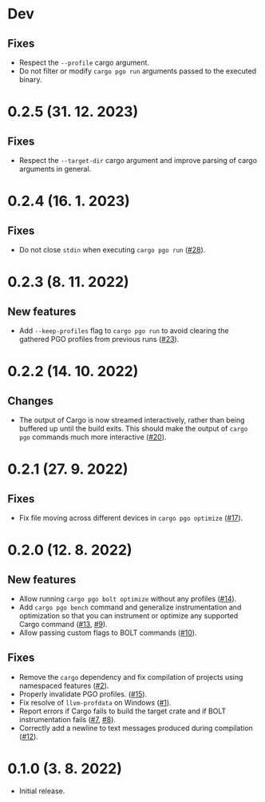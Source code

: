 # Dev
## Fixes
- Respect the `--profile` cargo argument.
- Do not filter or modify `cargo pgo run` arguments passed to the executed binary.

# 0.2.5 (31. 12. 2023)
## Fixes
- Respect the `--target-dir` cargo argument and improve parsing of cargo arguments in general.

# 0.2.4 (16. 1. 2023)
## Fixes
- Do not close `stdin` when executing `cargo pgo run` ([#28](https://github.com/Kobzol/cargo-pgo/issues/28)).

# 0.2.3 (8. 11. 2022)
## New features
- Add `--keep-profiles` flag to `cargo pgo run` to avoid clearing the gathered PGO profiles from
previous runs ([#23](https://github.com/Kobzol/cargo-pgo/issues/23)).

# 0.2.2 (14. 10. 2022)
## Changes
- The output of Cargo is now streamed interactively, rather than being buffered up until the build exits.
This should make the output of `cargo pgo` commands much more interactive ([#20](https://github.com/Kobzol/cargo-pgo/pull/20)).

# 0.2.1 (27. 9. 2022)
## Fixes
- Fix file moving across different devices in `cargo pgo optimize` ([#17](https://github.com/Kobzol/cargo-pgo/pull/17)).

# 0.2.0 (12. 8. 2022)
## New features
- Allow running `cargo pgo bolt optimize` without any profiles ([#14](https://github.com/Kobzol/cargo-pgo/pull/14)).
- Add `cargo pgo bench` command and generalize instrumentation and optimization so that you can instrument
  or optimize any supported Cargo command
  ([#13](https://github.com/Kobzol/cargo-pgo/pull/13), [#9](https://github.com/Kobzol/cargo-pgo/pull/9)).
- Allow passing custom flags to BOLT commands ([#10](https://github.com/Kobzol/cargo-pgo/pull/10)).

## Fixes
- Remove the `cargo` dependency and fix compilation of projects using namespaced features
  ([#2](https://github.com/Kobzol/cargo-pgo/pull/2)).
- Properly invalidate PGO profiles. ([#15](https://github.com/Kobzol/cargo-pgo/pull/15)).
- Fix resolve of `llvm-profdata` on Windows ([#1](https://github.com/Kobzol/cargo-pgo/pull/1)).
- Report errors if Cargo fails to build the target crate and if BOLT instrumentation fails
([#7](https://github.com/Kobzol/cargo-pgo/pull/7), [#8](https://github.com/Kobzol/cargo-pgo/pull/8)).
- Correctly add a newline to text messages produced during compilation
  ([#12](https://github.com/Kobzol/cargo-pgo/pull/12)).

# 0.1.0 (3. 8. 2022)
- Initial release.
